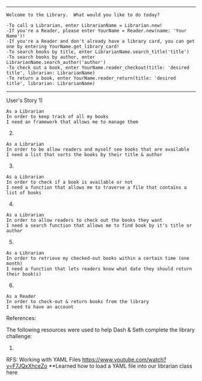 *********************************************************************
```
Welcome to the Library.  What would you like to do today?

-To call a Librarian, enter LibrarianName = Librarian.new!
-If you're a Reader, please enter YourName = Reader.new(name: 'Your Name')!
-If you're a Reader and don't already have a library card, you can get one by entering YourName.get_library_card!
-To search books by title, enter LibrarianName.search_title('title')
-To search books by author, enter LibrarianName.search_author('author')
-To check out a book, enter YourName.reader_checkout(title: 'desired title', librarian: LibrarianName)
-To return a book, enter YourName.reader_return(title: 'desired title', librarian: LibrarianName)
```
*********************************************************************

User's Story
1)
```
As a Librarian
In order to keep track of all my books 
I need an framework that allows me to manage them
```
2)
```
As a Librarian
In order to be allow readers and myself see books that are available 
I need a list that sorts the books by their title & author

```
3)
```
As a Librarian
In order to check if a book is available or not
I need a function that allows me to traverse a file that contains a list of books 
```
4)
```
As a Librarian
In order to allow readers to check out the books they want 
I need a search function that allows me to find book by it's title or author
```
5)
```
As a Librarian
In order to retrieve my checked-out books within a certain time (one month)
I need a function that lets readers know what date they should return their book(s)
```
6)
```
As a Reader
In order to check-out & return books from the library
I need to have an account
```

References:

The following resources were used to help Dash & Seth complete the library challenge:

1)
RFS: Working with YAML Files
https://www.youtube.com/watch?v=F7JQxXhceZo
**Learned how to load a YAML file into our librarian class here
